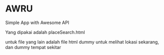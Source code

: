 # AWRU
Simple App with Awesome API

Yang dipakai adalah placeSearch.html

untuk file yang lain adalah file html dummy untuk melihat lokasi sekarang, dan dummy tempat sekitar
